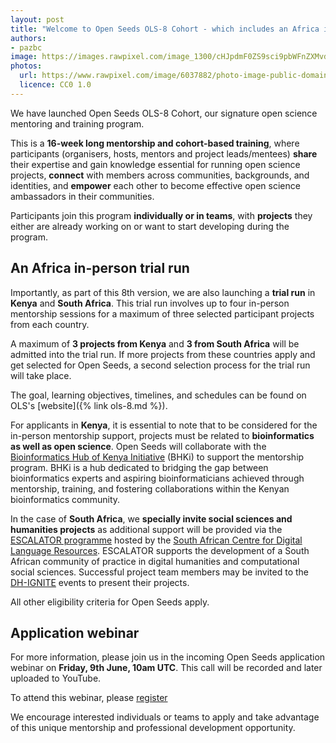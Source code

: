 ```yaml
---
layout: post
title: "Welcome to Open Seeds OLS-8 Cohort - which includes an Africa in-person trial run!"
authors:
- pazbc
image: https://images.rawpixel.com/image_1300/cHJpdmF0ZS9sci9pbWFnZXMvd2Vic2l0ZS8yMDIyLTA1L2ZyZmlzaF9mbHVvcmVzY2VudF9saWdodF9hcXVhcml1bS1pbWFnZS1reWJkcWQwMC5qcGc.jpg
photos:
  url: https://www.rawpixel.com/image/6037882/photo-image-public-domain-pink-green
  licence: CC0 1.0
---
```


We have launched Open Seeds OLS-8 Cohort, our signature open science mentoring and training program. 

This is a **16-week long mentorship and cohort-based training**, where participants (organisers, hosts, mentors and project leads/mentees) 
**share** their expertise and gain knowledge essential for running open science projects, **connect** with members across communities, 
backgrounds, and identities, and **empower** each other to become effective open science ambassadors in their communities. 

Participants join this program **individually or in teams**, with  **projects** they either are already working on or want to start 
developing during the program. 

## An Africa in-person trial run

Importantly, as part of this 8th version, we are also launching a **trial run** in **Kenya** and **South Africa**. This trial run involves 
up to four in-person mentorship sessions for a maximum of three selected participant projects from each country.  

A maximum of **3 projects from Kenya** and **3 from South Africa** will be admitted into the trial run. If more projects from these 
countries apply and get selected for Open Seeds, a second selection process for the trial run will take place. 

The goal, learning objectives, timelines, and schedules can be found on OLS's [website]({% link ols-8.md %}). 

For applicants in **Kenya**, it is essential to note that to be considered for the in-person mentorship support, projects must be related to 
**bioinformatics as well as open science**. Open Seeds will collaborate with the 
[Bioinformatics Hub of Kenya Initiative](https://github.com/bioinformatics-hub-ke/) (BHKi) to support the mentorship program. BHKi is a 
hub dedicated to bridging the gap between bioinformatics experts and aspiring bioinformaticians achieved through mentorship, training, and 
fostering collaborations within the Kenyan bioinformatics community.

In the case of **South Africa**, we **specially invite social sciences and humanities projects** as additional support will be provided via 
the [ESCALATOR programme](https://escalator.sadilar.org/) hosted by the 
[South African Centre for Digital Language Resources](https://sadilar.org/index.php/en/). ESCALATOR supports the development of a South 
African community of practice in digital humanities and computational social sciences. Successful project team members may be invited to 
the [DH-IGNITE](https://dh-ignite.org/) events to present their projects. 

All other eligibility criteria for Open Seeds apply. 

## Application webinar

For more information, please join us in the incoming Open Seeds application webinar on **Friday, 9th June, 10am UTC**. This call will be 
recorded and later uploaded to YouTube. 

To attend this webinar, please [register](https://www.eventbrite.co.uk/e/open-seeds-8-launch-application-webinar-tickets-648336240147)

We encourage interested individuals or teams to apply and take advantage of this unique mentorship and professional development opportunity.
